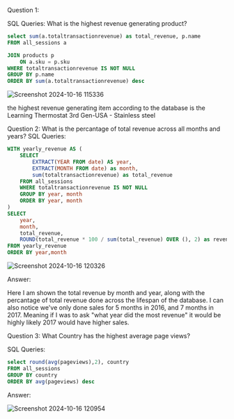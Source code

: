 Question 1: 

SQL Queries:
What is the highest revenue generating product?
```sql
select sum(a.totaltransactionrevenue) as total_revenue, p.name
FROM all_sessions a

JOIN products p
	ON a.sku = p.sku
WHERE totaltransactionrevenue IS NOT NULL
GROUP BY p.name
ORDER BY sum(a.totaltransactionrevenue) desc
```
![Screenshot 2024-10-16 115336](https://github.com/user-attachments/assets/32a73d5d-12f5-481f-b9c2-bfef77c6b0cc)

the highest revenue generating item according to the database is the Learning Thermostat 3rd Gen-USA - Stainless steel




Question 2: 
What is the percantage of total revenue across all months and years?
SQL Queries:
```sql
WITH yearly_revenue AS (
	SELECT 
		EXTRACT(YEAR FROM date) AS year, 
		EXTRACT(MONTH FROM date) as month,
		sum(totaltransactionrevenue) as total_revenue
	FROM all_sessions
	WHERE totaltransactionrevenue IS NOT NULL
	GROUP BY year, month
	ORDER BY year, month
)
SELECT
	year,
	month,
	total_revenue,
	ROUND(total_revenue * 100 / sum(total_revenue) OVER (), 2) as revenue_percentage
FROM yearly_revenue
ORDER BY year,month
```
![Screenshot 2024-10-16 120326](https://github.com/user-attachments/assets/10d27511-5f18-4898-a12a-e608c6e0baab)

Answer:

Here I am shown the total revenue by month and year, along with the percantage of total revenue done across the lifespan of the database. I can also notice we've only done sales for 5 months in 2016, and 7 months in 2017. Meaning if I was to 
ask "what year did the most revenue" it would be highly likely 2017 would have higher sales.



Question 3: 
What Country has the highest average page views?

SQL Queries:
```sql
select round(avg(pageviews),2), country
FROM all_sessions
GROUP BY country
ORDER BY avg(pageviews) desc
```
Answer:

![Screenshot 2024-10-16 120954](https://github.com/user-attachments/assets/d649c8a5-4dfd-46f5-917e-c39b9ab73ab4)



